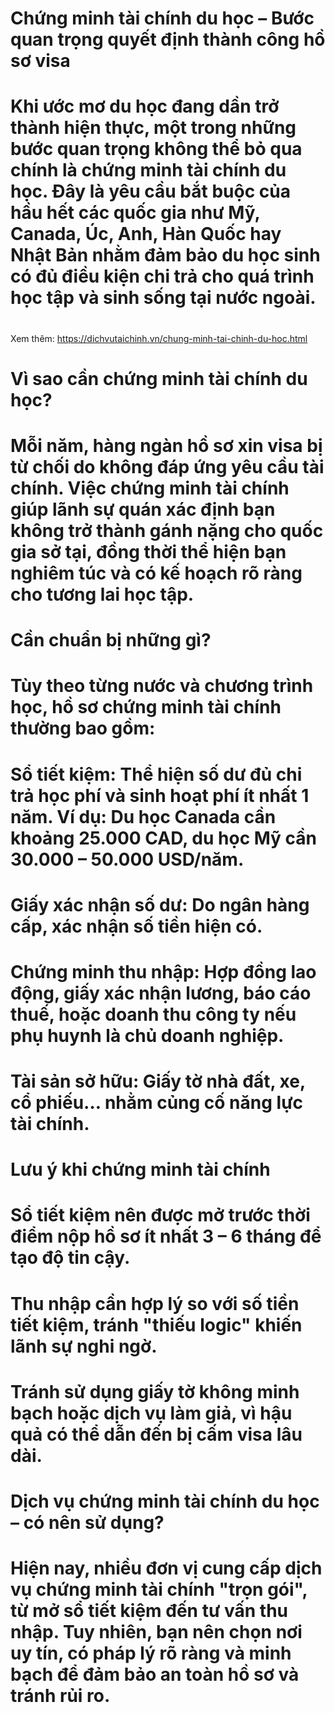 # Chứng minh tài chính du học – Bước quan trọng quyết định thành công hồ sơ visa

# 

# Khi ước mơ du học đang dần trở thành hiện thực, một trong những bước quan trọng không thể bỏ qua chính là chứng minh tài chính du học. Đây là yêu cầu bắt buộc của hầu hết các quốc gia như Mỹ, Canada, Úc, Anh, Hàn Quốc hay Nhật Bản nhằm đảm bảo du học sinh có đủ điều kiện chi trả cho quá trình học tập và sinh sống tại nước ngoài.

# 
Xem thêm: https://dichvutaichinh.vn/chung-minh-tai-chinh-du-hoc.html
# Vì sao cần chứng minh tài chính du học?

# Mỗi năm, hàng ngàn hồ sơ xin visa bị từ chối do không đáp ứng yêu cầu tài chính. Việc chứng minh tài chính giúp lãnh sự quán xác định bạn không trở thành gánh nặng cho quốc gia sở tại, đồng thời thể hiện bạn nghiêm túc và có kế hoạch rõ ràng cho tương lai học tập.

# 

# Cần chuẩn bị những gì?

# Tùy theo từng nước và chương trình học, hồ sơ chứng minh tài chính thường bao gồm:

# 

# Sổ tiết kiệm: Thể hiện số dư đủ chi trả học phí và sinh hoạt phí ít nhất 1 năm. Ví dụ: Du học Canada cần khoảng 25.000 CAD, du học Mỹ cần 30.000 – 50.000 USD/năm.

# 

# Giấy xác nhận số dư: Do ngân hàng cấp, xác nhận số tiền hiện có.

# 

# Chứng minh thu nhập: Hợp đồng lao động, giấy xác nhận lương, báo cáo thuế, hoặc doanh thu công ty nếu phụ huynh là chủ doanh nghiệp.

# 

# Tài sản sở hữu: Giấy tờ nhà đất, xe, cổ phiếu… nhằm củng cố năng lực tài chính.

# 

# Lưu ý khi chứng minh tài chính

# 

# Sổ tiết kiệm nên được mở trước thời điểm nộp hồ sơ ít nhất 3 – 6 tháng để tạo độ tin cậy.

# 

# Thu nhập cần hợp lý so với số tiền tiết kiệm, tránh "thiếu logic" khiến lãnh sự nghi ngờ.

# 

# Tránh sử dụng giấy tờ không minh bạch hoặc dịch vụ làm giả, vì hậu quả có thể dẫn đến bị cấm visa lâu dài.

# 

# Dịch vụ chứng minh tài chính du học – có nên sử dụng?

# Hiện nay, nhiều đơn vị cung cấp dịch vụ chứng minh tài chính "trọn gói", từ mở sổ tiết kiệm đến tư vấn thu nhập. Tuy nhiên, bạn nên chọn nơi uy tín, có pháp lý rõ ràng và minh bạch để đảm bảo an toàn hồ sơ và tránh rủi ro.


